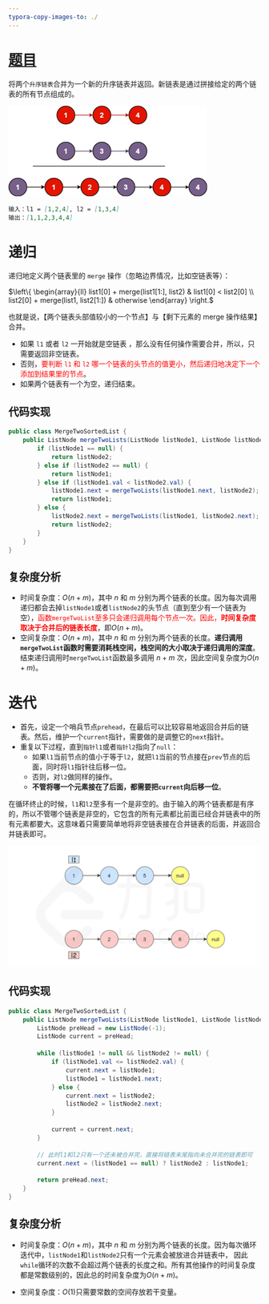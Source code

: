 ```yaml
---
typora-copy-images-to: ./
---
```


# [题目](https://leetcode-cn.com/problems/merge-two-sorted-lists/)

将两个`升序链表`合并为一个新的升序链表并返回。新链表是通过拼接给定的两个链表的所有节点组成的。 

<img src="../LeetCodePictures/21.jpg" alt="21" style="zoom:60%;" />

```markdown
输入：l1 = [1,2,4], l2 = [1,3,4]
输出：[1,1,2,3,4,4]
```



# 递归

递归地定义两个链表里的 `merge` 操作（忽略边界情况，比如空链表等）：

$\left\{ \begin{array}{ll} list1[0] + merge(list1[1:], list2) & list1[0] < list2[0] \\ list2[0] + merge(list1, list2[1:]) & otherwise \end{array} \right.$


也就是说，【两个链表头部值较小的一个节点】与【剩下元素的 merge 操作结果】合并。

- 如果 `l1` 或者 `l2` 一开始就是空链表 ，那么没有任何操作需要合并，所以，只需要返回非空链表。
- 否则，<font color=red>要判断 `l1` 和 `l2` 哪一个链表的头节点的值更小，然后递归地决定下一个添加到结果里的节点</font>。
- 如果两个链表有一个为空，递归结束。

## 代码实现

```java
public class MergeTwoSortedList {
    public ListNode mergeTwoLists(ListNode listNode1, ListNode listNode2) {
        if (listNode1 == null) {
            return listNode2;
        } else if (listNode2 == null) {
            return listNode1;
        } else if (listNode1.val < listNode2.val) {
            listNode1.next = mergeTwoLists(listNode1.next, listNode2);
            return listNode1;
        } else {
            listNode2.next = mergeTwoLists(listNode1, listNode2.next);
            return listNode2;
        }
    }
}
```

## 复杂度分析

- 时间复杂度：$O(n + m)$，其中 $n$ 和 $m$ 分别为两个链表的长度。因为每次调用递归都会去掉`listNode1`或者`listNode2`的头节点（直到至少有一个链表为空），<font color=red>函数`mergeTwoList`至多只会递归调用每个节点一次。因此，**时间复杂度取决于合并后的链表长度**</font>，即$O(n+m)$。
- 空间复杂度：$O(n + m)$，其中 $n$ 和 $m$ 分别为两个链表的长度。<font>**递归调用`mergeTwoList`函数时需要消耗栈空间，栈空间的大小取决于递归调用的深度**</font>。结束递归调用时`mergeTwoList`函数最多调用 $n + m$ 次，因此空间复杂度为$O(n+m)$。



# 迭代

- 首先，设定一个哨兵节点`prehead`，在最后可以比较容易地返回合并后的链表。然后，维护一个`current`指针，需要做的是调整它的`next`指针。
- 重复以下过程，直到`指针l1`或者`指针l2`指向了`null`：
  - 如果`l1`当前节点的值小于等于`l2`，就把`l1`当前的节点接在`prev`节点的后面，同时将`l1`指针往后移一位。
  - 否则，对`l2`做同样的操作。
  - **不管将哪一个元素接在了后面，都需要把`current`向后移一位**。

在循环终止的时候，`l1`和`l2`至多有一个是非空的。由于输入的两个链表都是有序的，所以不管哪个链表是非空的，它包含的所有元素都比前面已经合并链表中的所有元素都要大。这意味着只需要简单地将非空链表接在合并链表的后面，并返回合并链表即可。

![21](../LeetCodePictures/21.gif)



## 代码实现

```java
public class MergeTwoSortedList {
    public ListNode mergeTwoLists(ListNode listNode1, ListNode listNode2) {
        ListNode preHead = new ListNode(-1);
        ListNode current = preHead;

        while (listNode1 != null && listNode2 != null) {
            if (listNode1.val <= listNode2.val) {
                current.next = listNode1;
                listNode1 = listNode1.next;
            } else {
                current.next = listNode2;
                listNode2 = listNode2.next;
            }

            current = current.next;
        }

        // 此时l1和l2只有一个还未被合并完，直接将链表末尾指向未合并完的链表即可
        current.next = (listNode1 == null) ? listNode2 : listNode1;
        
        return preHead.next;
    }
}
```



## 复杂度分析

- 时间复杂度：$O(n + m)$，其中 $n$ 和 $m$ 分别为两个链表的长度。因为每次循环迭代中，`listNode1`和`listNode2`只有一个元素会被放进合并链表中， 因此`while`循环的次数不会超过两个链表的长度之和。所有其他操作的时间复杂度都是常数级别的，因此总的时间复杂度为$O(n+m)$。

- 空间复杂度：$O(1)$只需要常数的空间存放若干变量。



